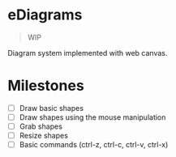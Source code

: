 # eDiagrams

> WIP

Diagram system implemented with web canvas.

# Milestones

- [ ] Draw basic shapes
- [ ] Draw shapes using the mouse manipulation
- [ ] Grab shapes
- [ ] Resize shapes
- [ ] Basic commands (ctrl-z, ctrl-c, ctrl-v, ctrl-x)
